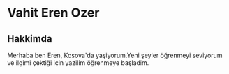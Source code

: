 <!-- Ilk web sayfamı oluşturuyorum -->

<!DOCTYPE html>
<html lang="tr">
<head>
    <meta charset="UTF-8">
    <meta http-equiv="X-UA-Compatible" content="IE=edge">
    <meta name="viewport" content="width=device-width, initial-scale=1.0">
</head>
<body>
    
<!-- Kişisel Bilgiler -->

<h1>Vahit Eren Ozer</h1>

<h2>Hakkimda</h2>

<!-- hakkımda -->

<p>Merhaba ben Eren, Kosova'da yaşiyorum.Yeni şeyler öğrenmeyi seviyorum ve ilgimi çektiği için yazilim öğrenmeye başladim.</p>

</body>
</html>